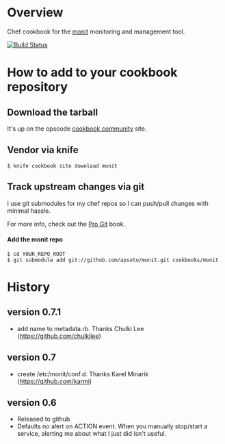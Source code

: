 # Overview #
Chef cookbook for the [monit](http://mmonit.com/monit/) monitoring and
management tool.

[![Build Status](https://travis-ci.org/apsoto/monit.svg?branch=master)](https://travis-ci.org/apsoto/monit)

# How to add to your cookbook repository #

## Download the tarball ##
It's up on the opscode
[cookbook community](http://community.opscode.com/cookbooks/monit) site.

## Vendor via knife ##

    $ knife cookbook site download monit

## Track upstream changes via git ##
I use git submodules for my chef repos so I can push/pull changes with minimal
hassle.

For more info, check out the [Pro Git](http://progit.org/book/ch6-6.html) book.

#### Add the monit repo ####

    $ cd YOUR_REPO_ROOT
    $ git submodule add git://github.com/apsoto/monit.git cookbooks/monit


History
=======
version 0.7.1
-------------
 * add name to metadata.rb.  Thanks Chulki Lee (https://github.com/chulkilee)

version 0.7
-----------
 * create /etc/monit/conf.d.  Thanks Karel Minarik (https://github.com/karmi)

version 0.6
-----------
 * Released to github
 * Defaults no alert on ACTION event.
   When you manually stop/start a service, alerting me about what I just did isn't useful.

